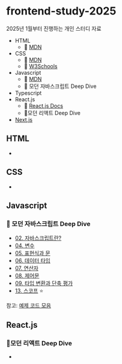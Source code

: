 # frontend-study-2025

2025년 1월부터 진행하는 개인 스터디 자료

- HTML
  - 🔗 [MDN](https://developer.mozilla.org/ko/docs/Web/HTML)
- CSS
  - 🔗 [MDN](https://developer.mozilla.org/ko/docs/Learn_web_development/Core/Styling_basics)
  - 🔗 [W3Schools](https://www.w3schools.com/css/default.asp)
- Javascript
  - 🔗 [MDN](https://developer.mozilla.org/en-US/docs/Web/JavaScript)
  - 📖 모던 자바스크립트 Deep Dive
- Typescript
- React.js
  - 🔗 [React.js Docs](https://ko.legacy.reactjs.org/docs/getting-started.html)
  - 📖모던 리액트 Deep Dive
- [Next.js](https://nextjs.org/docs)

## HTML

-

## CSS

-

## Javascript

### 📖 모던 자바스크립트 Deep Dive

- [02. 자바스크립트란?](./javascript-deep-dive/02_javascript.md)
- [04. 변수](./javascript-deep-dive/04_variable.md)
- [05. 표현식과 문](./javascript-deep-dive/05_expression_and_statement.md)
- [06. 데이터 타입](./javascript-deep-dive/06_data_type.md)
- [07. 연산자](./javascript-deep-dive/07_operator.md)
- [08. 제어문](./javascript-deep-dive/08_control_flow_statement.md)
- [09. 타입 변환과 단축 평가](./javascript-deep-dive/09_type_conversion_and_short_circuit_evaluation.md)
- [13. 스코프](./javascript-deep-dive/13_scope.md) ⭐️

참고: [예제 코드 모음](https://github.com/wikibook/mjs)

## React.js

### 📖모던 리액트 Deep Dive

-
